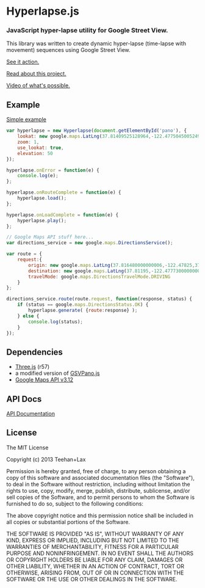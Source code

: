 # **Hyperlapse.js**

### JavaScript hyper-lapse utility for Google Street View.

This library was written to create dynamic hyper-lapse (time-lapse with movement) sequences using Google Street View. 

[See it action.](http://hyperlapse.tllabs.io)

[Read about this project.](http://www.teehanlax.com/labs/hyperlapse/)

[Video of what's possible.](https://vimeo.com/63653873)

## Example

[Simple example](http://tllabs.io/hyperlapse/examples/simple.html)

```js
var hyperlapse = new Hyperlapse(document.getElementById('pano'), {
	lookat: new google.maps.LatLng(37.81409525128964,-122.4775045005249),
	zoom: 1,
	use_lookat: true,
	elevation: 50
});

hyperlapse.onError = function(e) {
	console.log(e);
};

hyperlapse.onRouteComplete = function(e) {
	hyperlapse.load();
};

hyperlapse.onLoadComplete = function(e) {
	hyperlapse.play();
};

// Google Maps API stuff here...
var directions_service = new google.maps.DirectionsService();

var route = {
	request:{
		origin: new google.maps.LatLng(37.816480000000006,-122.47825,37),
		destination: new google.maps.LatLng(37.81195,-122.47773000000001),
		travelMode: google.maps.DirectionsTravelMode.DRIVING
	}
};

directions_service.route(route.request, function(response, status) {
	if (status == google.maps.DirectionsStatus.OK) {
		hyperlapse.generate( {route:response} );
	} else {
		console.log(status);
	}
});
```

## Dependencies

- [Three.js](https://github.com/mrdoob/three.js) (r57)
- a modified version of [GSVPano.js](https://github.com/pnitsch/GSVPano.js)
- [Google Maps API v3.12](https://developers.google.com/maps/documentation/javascript/3.exp/reference)

  
## API Docs 
  
[API Documentation](http://tllabs.io/hyperlapse/docs/Hyperlapse.html)
  

## License

The MIT License

Copyright (c) 2013 Teehan+Lax

Permission is hereby granted, free of charge, to any person obtaining a copy
of this software and associated documentation files (the "Software"), to deal
in the Software without restriction, including without limitation the rights
to use, copy, modify, merge, publish, distribute, sublicense, and/or sell
copies of the Software, and to permit persons to whom the Software is
furnished to do so, subject to the following conditions:

The above copyright notice and this permission notice shall be included in
all copies or substantial portions of the Software.

THE SOFTWARE IS PROVIDED "AS IS", WITHOUT WARRANTY OF ANY KIND, EXPRESS OR
IMPLIED, INCLUDING BUT NOT LIMITED TO THE WARRANTIES OF MERCHANTABILITY,
FITNESS FOR A PARTICULAR PURPOSE AND NONINFRINGEMENT. IN NO EVENT SHALL THE
AUTHORS OR COPYRIGHT HOLDERS BE LIABLE FOR ANY CLAIM, DAMAGES OR OTHER
LIABILITY, WHETHER IN AN ACTION OF CONTRACT, TORT OR OTHERWISE, ARISING FROM,
OUT OF OR IN CONNECTION WITH THE SOFTWARE OR THE USE OR OTHER DEALINGS IN
THE SOFTWARE.

